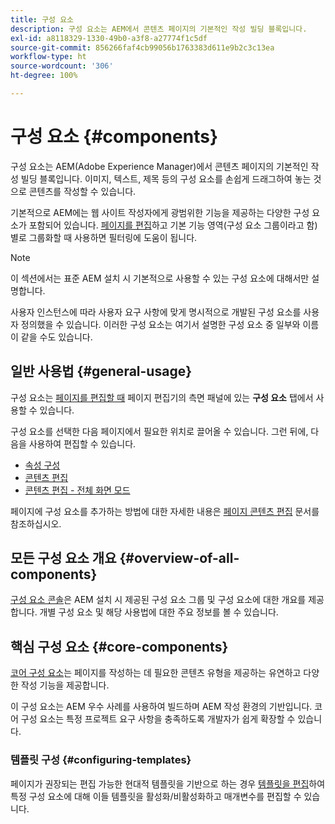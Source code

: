 ```yaml
---
title: 구성 요소
description: 구성 요소는 AEM에서 콘텐츠 페이지의 기본적인 작성 빌딩 블록입니다.
exl-id: a8118329-1330-49b0-a3f8-a27774f1c5df
source-git-commit: 856266faf4cb99056b1763383d611e9b2c3c13ea
workflow-type: ht
source-wordcount: '306'
ht-degree: 100%

---
```


# 구성 요소 {#components}

구성 요소는 AEM(Adobe Experience Manager)에서 콘텐츠 페이지의 기본적인 작성 빌딩 블록입니다. 이미지, 텍스트, 제목 등의 구성 요소를 손쉽게 드래그하여 놓는 것으로 콘텐츠를 작성할 수 있습니다.

기본적으로 AEM에는 웹 사이트 작성자에게 광범위한 기능을 제공하는 다양한 구성 요소가 포함되어 있습니다. [페이지를 편집](/help/sites-cloud/authoring/fundamentals/editing-content.md)하고 기본 기능 영역(구성 요소 그룹이라고 함)별로 그룹화할 때 사용하면 필터링에 도움이 됩니다.

>[!NOTE]
>
>이 섹션에서는 표준 AEM 설치 시 기본적으로 사용할 수 있는 구성 요소에 대해서만 설명합니다.
>
>사용자 인스턴스에 따라 사용자 요구 사항에 맞게 명시적으로 개발된 구성 요소를 사용자 정의했을 수 있습니다. 이러한 구성 요소는 여기서 설명한 구성 요소 중 일부와 이름이 같을 수도 있습니다.

## 일반 사용법 {#general-usage}

구성 요소는 [페이지를 편집할 때](/help/sites-cloud/authoring/fundamentals/editing-content.md) 페이지 편집기의 측면 패널에 있는 **구성 요소** 탭에서 사용할 수 있습니다.

구성 요소를 선택한 다음 페이지에서 필요한 위치로 끌어올 수 있습니다. 그런 뒤에, 다음을 사용하여 편집할 수 있습니다.

* [속성 구성](/help/sites-cloud/authoring/fundamentals/page-properties.md)
* [콘텐츠 편집](/help/sites-cloud/authoring/fundamentals/editing-content.md)
* [콘텐츠 편집 - 전체 화면 모드](/help/sites-cloud/authoring/fundamentals/editing-content.md#edit-content-full-screen-mode)

페이지에 구성 요소를 추가하는 방법에 대한 자세한 내용은 [페이지 콘텐츠 편집](/help/sites-cloud/authoring/fundamentals/editing-content.md) 문서를 참조하십시오.

## 모든 구성 요소 개요 {#overview-of-all-components}

[구성 요소 콘솔](/help/sites-cloud/authoring/features/components-console.md)은 AEM 설치 시 제공된 구성 요소 그룹 및 구성 요소에 대한 개요를 제공합니다. 개별 구성 요소 및 해당 사용법에 대한 주요 정보를 볼 수 있습니다.

## 핵심 구성 요소 {#core-components}

[코어 구성 요소](https://experienceleague.adobe.com/docs/experience-manager-core-components/using/introduction.html)는 페이지를 작성하는 데 필요한 콘텐츠 유형을 제공하는 유연하고 다양한 작성 기능을 제공합니다.

이 구성 요소는 AEM 우수 사례를 사용하여 빌드하며 AEM 작성 환경의 기반입니다. 코어 구성 요소는 특정 프로젝트 요구 사항을 충족하도록 개발자가 쉽게 확장할 수 있습니다.

### 템플릿 구성 {#configuring-templates}

페이지가 권장되는 편집 가능한 현대적 템플릿을 기반으로 하는 경우 [템플릿을 편집](/help/sites-cloud/authoring/features/templates.md)하여 특정 구성 요소에 대해 이들 템플릿을 활성화/비활성화하고 매개변수를 편집할 수 있습니다.
